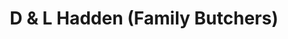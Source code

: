 ---
title: "D & L Hadden (Family Butchers)"
url: /corby/d-and-l-hadden-family-butchers/
shop: butcher
---